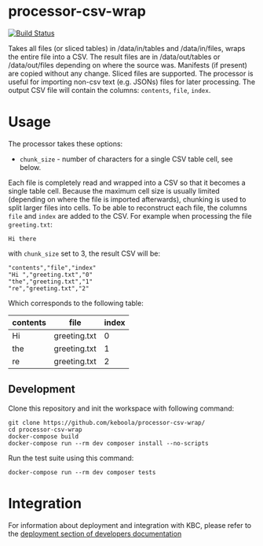 # processor-csv-wrap

[![Build Status](https://travis-ci.com/keboola/processor-csv-wrap.svg?branch=master)](https://travis-ci.com/keboola/processor-csv-wrap)

Takes all files (or sliced tables) in /data/in/tables and /data/in/files, wraps the entire file into a CSV.
The result files are in /data/out/tables or /data/out/files depending on where the source was. 
Manifests (if present) are copied without any change. Sliced files are supported. The processor is useful for
importing non-csv text (e.g. JSONs) files for later processing. The output CSV file will contain the columns:
`contents`, `file`, `index`. 

# Usage

The processor takes these options:
- `chunk_size` - number of characters for a single CSV table cell, see below.

Each file is completely read and wrapped into a CSV so that it becomes a single table cell. Because the
maximum cell size is usually limited (depending on where the file is imported afterwards), chunking is 
used to split larger files into cells. To be able to reconstruct each file, the columns `file` and `index` are added
to the CSV. For example when processing the file `greeting.txt`:

    Hi there

with `chunk_size` set to 3, the result CSV will be:

```
"contents","file","index"
"Hi ","greeting.txt","0"
"the","greeting.txt","1"
"re","greeting.txt","2"
```

Which corresponds to the following table:

|contents|file|index|
|---|---|---|
|Hi |greeting.txt|0|
|the|greeting.txt|1|
|re|greeting.txt|2|



## Development
 
Clone this repository and init the workspace with following command:

```
git clone https://github.com/keboola/processor-csv-wrap/
cd processor-csv-wrap
docker-compose build
docker-compose run --rm dev composer install --no-scripts
```

Run the test suite using this command:

```
docker-compose run --rm dev composer tests
```
 
# Integration

For information about deployment and integration with KBC, please refer to the [deployment section of developers documentation](https://developers.keboola.com/extend/component/deployment/) 
